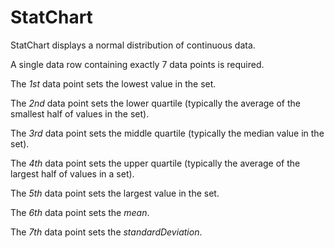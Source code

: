 # StatChart

<!--meta

-->

StatChart displays a normal distribution of continuous data.

A single data row containing exactly 7 data points is required.

The _1st_ data point sets the lowest value in the set.

The _2nd_ data point sets the lower quartile (typically the average of the smallest half of values in the set).

The _3rd_ data point sets the middle quartile (typically the median value in the set).

The _4th_ data point sets the upper quartile (typically the average of the largest half of values in a set).

The _5th_ data point sets the largest value in the set.

The _6th_ data point sets the _mean_.

The _7th_ data point sets the _standardDeviation_.

<ClientOnly>
  <hpcc-vitepress style="width:100%;height:600px">
    <div id="placeholder" style="height:400px">
    </div>
    <script type="module">
      import { StatChart } from "@hpcc-js/chart";

      new StatChart()
          .data([
              [34,55,89,144,233,90,20]
          ])
          .target("placeholder")
          .render()
          ;
    </script>
  </hpcc-vitepress>
</ClientOnly>

Alternatively, the _mean_ and _standardDeviation_ can be set via chained methods _AFTER_ the _data_ row has been set.

<ClientOnly>
  <hpcc-vitepress style="width:100%;height:600px">
    <div id="placeholder" style="height:400px">
    </div>
    <script type="module">
      import { StatChart } from "@hpcc-js/chart";

      new StatChart()
          .data([
              [34,55,89,144,233]
          ])
          .mean(90)
          .standardDeviation(20)
          .target("placeholder")
          .render()
          ;
    </script>
  </hpcc-vitepress>
</ClientOnly>

_candleHeight_ controls the pixel height of the _QuartileCandlestick_ chart along the bottom.

_domainPadding_ controls the left and right padding of the interpolated _Scatter_ chart (bell curve) along the top.

<ClientOnly>
  <hpcc-vitepress style="width:100%;height:600px">
    <div id="placeholder" style="height:400px">
    </div>
    <script type="module">
      import { StatChart } from "@hpcc-js/chart";

      new StatChart()
          .data([
              [34,55,89,144,233]
          ])
          .mean(90)
          .standardDeviation(20)
          .candleHeight(50)
          .domainPadding(100)
          .target("placeholder")
          .render()
          ;
    </script>
  </hpcc-vitepress>
</ClientOnly>

_tickFormat_ can be used to specify a d3 string formatting rule to be applied to the axis tick values (see: [Formatting](../../../docs/Getting%20Started/formatting.md))

<ClientOnly>
  <hpcc-vitepress style="width:100%;height:600px">
    <div id="placeholder" style="height:400px">
    </div>
    <script type="module">
      import { StatChart } from "@hpcc-js/chart";

      new StatChart()
          .target("placeholder")
          .quartiles([34,55,89,144,233])
          .mean(120)
          .standardDeviation(130)
          .tickFormat(".2s")
          .render()
          ;
    </script>
  </hpcc-vitepress>
</ClientOnly>

## API

## Published Properties

```@hpcc-js/chart:StatChart
```
